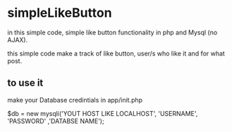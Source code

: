 # simpleLikeButton
in this simple code, simple like button functionality in php and Mysql (no AJAX). 

this simple code make a track of like button, user/s who like it and for what post. 

## to use it 

make your Database credintials in app/init.php 

$db = new mysqli('YOUT HOST LIKE LOCALHOST', 'USERNAME', 'PASSWORD' ,'DATABSE NAME'); 


